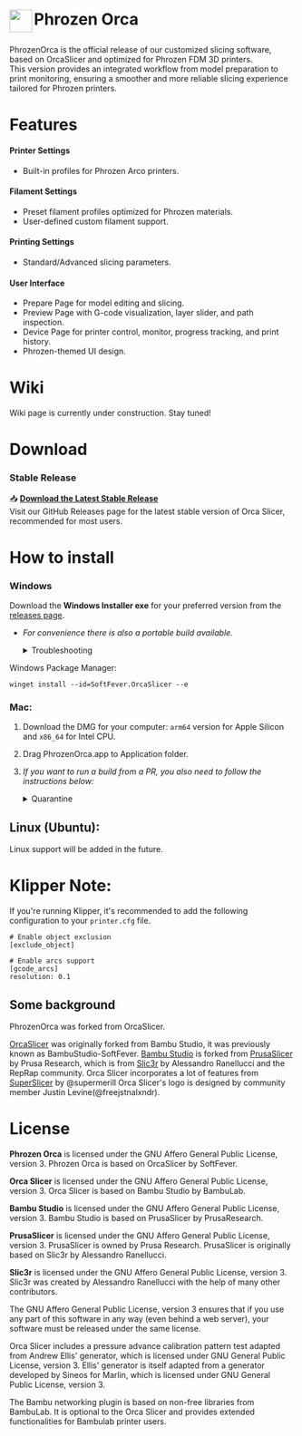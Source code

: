 #  <p><img align="left" src="https://github.com/phrozen3d/PhrozenOrca/blob/phrozen-custom-dev/resources/images/PhrozenOrca.ico" width="40"> Phrozen Orca</p>

PhrozenOrca is the official release of our customized slicing software, based on OrcaSlicer and optimized for Phrozen FDM 3D printers.  
This version provides an integrated workflow from model preparation to print monitoring, ensuring a smoother and more reliable slicing experience tailored for Phrozen printers.


# Features

#### Printer Settings
- Built-in profiles for Phrozen Arco printers.

#### Filament Settings
- Preset filament profiles optimized for Phrozen materials.  
- User-defined custom filament support.

#### Printing Settings
- Standard/Advanced  slicing parameters.

#### User Interface
- Prepare Page for model editing and slicing.  
- Preview Page with G-code visualization, layer slider, and path inspection.  
- Device Page for printer control, monitor, progress tracking, and print history. 
- Phrozen-themed UI design.

# Wiki

Wiki page is currently under construction. Stay tuned!

# Download

### Stable Release
📥 **[Download the Latest Stable Release](https://github.com/phrozen3d/PhrozenOrca/releases/latest)**  
Visit our GitHub Releases page for the latest stable version of Orca Slicer, recommended for most users.



# How to install
### Windows
Download the **Windows Installer exe**  for your preferred version from the [releases page](https://github.com/phrozen3d/PhrozenOrca/releases).

 - *For convenience there is also a portable build available.*
    <details>
    <summary>Troubleshooting</summary>

    - *If you have troubles to run the build, you might need to install following runtimes:*
    - [MicrosoftEdgeWebView2RuntimeInstallerX64](https://github.com/SoftFever/OrcaSlicer/releases/download/v1.0.10-sf2/MicrosoftEdgeWebView2RuntimeInstallerX64.exe)
        - [Details of this runtime](https://aka.ms/webview2)
        - [Alternative Download Link Hosted by Microsoft](https://go.microsoft.com/fwlink/p/?LinkId=2124703)
    - [vcredist2019_x64](https://github.com/SoftFever/OrcaSlicer/releases/download/v1.0.10-sf2/vcredist2019_x64.exe)
        -  [Alternative Download Link Hosted by Microsoft](https://aka.ms/vs/17/release/vc_redist.x64.exe)
        -  This file may already be available on your computer if you've installed visual studio.  Check the following location: `%VCINSTALLDIR%Redist\MSVC\v142`
    </details>

Windows Package Manager:
```shell
winget install --id=SoftFever.OrcaSlicer --e
```

### Mac:
1. Download the DMG for your computer: `arm64` version for Apple Silicon and `x86_64` for Intel CPU.
2. Drag PhrozenOrca.app to Application folder.
3. *If you want to run a build from a PR, you also need to follow the instructions below:*
    <details>
    <summary>Quarantine</summary>

    - Option 1 (You only need to do this once. After that the app can be opened normally.):
      - Step 1: Hold _cmd_ and right click the app, from the context menu choose **Open**.
      - Step 2: A warning window will pop up, click _Open_

    - Option 2:
      Execute this command in terminal:
      ```shell
      xattr -dr com.apple.quarantine /Applications/PhrozenOrca.app`
      ```
    - Option 3:
        - Step 1: open the app, a warning window will pop up  
            ![mac_cant_open](./SoftFever_doc/mac_cant_open.png)
        - Step 2: in `System Settings` -> `Privacy & Security`, click `Open Anyway`:
            ![mac_security_setting](./SoftFever_doc/mac_security_setting.png)
    </details>

## Linux (Ubuntu):
Linux support will be added in the future.


# Klipper Note:
If you're running Klipper, it's recommended to add the following configuration to your `printer.cfg` file.
```gcode
# Enable object exclusion
[exclude_object]

# Enable arcs support
[gcode_arcs]
resolution: 0.1
```


## Some background
PhrozenOrca was forked from OrcaSlicer.

[OrcaSlicer](https://github.com/SoftFever/OrcaSlicer) was originally forked from Bambu Studio, it was previously known as BambuStudio-SoftFever.
[Bambu Studio](https://github.com/bambulab/BambuStudio) is forked from [PrusaSlicer](https://github.com/prusa3d/PrusaSlicer) by Prusa Research, which is from [Slic3r](https://github.com/Slic3r/Slic3r) by Alessandro Ranellucci and the RepRap community.
Orca Slicer incorporates a lot of features from [SuperSlicer](https://github.com/supermerill/SuperSlicer) by @supermerill
Orca Slicer's logo is designed by community member Justin Levine(@freejstnalxndr).

# License
**Phrozen Orca** is licensed under the GNU Affero General Public License, version 3. Phrozen Orca is based on OrcaSlicer by SoftFever.

**Orca Slicer** is licensed under the GNU Affero General Public License, version 3. Orca Slicer is based on Bambu Studio by BambuLab.

**Bambu Studio** is licensed under the GNU Affero General Public License, version 3. Bambu Studio is based on PrusaSlicer by PrusaResearch.

**PrusaSlicer** is licensed under the GNU Affero General Public License, version 3. PrusaSlicer is owned by Prusa Research. PrusaSlicer is originally based on Slic3r by Alessandro Ranellucci.

**Slic3r** is licensed under the GNU Affero General Public License, version 3. Slic3r was created by Alessandro Ranellucci with the help of many other contributors.

The GNU Affero General Public License, version 3 ensures that if you use any part of this software in any way (even behind a web server), your software must be released under the same license.

Orca Slicer includes a pressure advance calibration pattern test adapted from Andrew Ellis' generator, which is licensed under GNU General Public License, version 3. Ellis' generator is itself adapted from a generator developed by Sineos for Marlin, which is licensed under GNU General Public License, version 3.

The Bambu networking plugin is based on non-free libraries from BambuLab. It is optional to the Orca Slicer and provides extended functionalities for Bambulab printer users.
